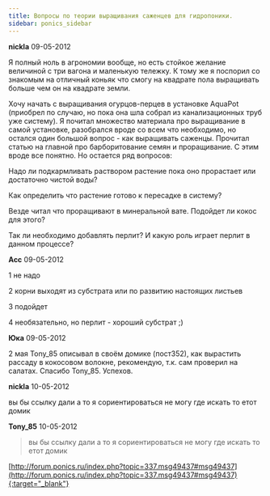 ```yaml
---
title: Вопросы по теории выращивания саженцев для гидропоники.
sidebar: ponics_sidebar
---
```


**nickla** 09-05-2012

Я полный ноль в агрономии вообще, но есть стойкое желание величиной с три вагона и маленькую тележку. К тому же я поспорил со знакомым на отличный коньяк что смогу на квадрате пола выращивать больше чем он на квадрате земли.

Хочу начать с выращивания огурцов-перцев в установке AquaPot (приобрел по случаю, но пока она шла собрал из канализационных труб уже систему). Я почитал множество материала про выращивание в самой установке, разобрался вроде со всем что необходимо, но остался один большой вопрос - как выращивать саженцы. Прочитал статью на главной про барборитование семян и проращивание. С этим вроде все понятно. Но остается ряд вопросов:

Надо ли подкармливать раствором растение пока оно прорастает или достаточно чистой воды?

Как определить что растение готово к пересадке в систему?

Везде читал что проращивают в минеральной вате. Подойдет ли кокос для этого? 

Так ли необходимо добавлять перлит? И какую роль играет перлит в данном процессе?


**Acc** 09-05-2012

1 не надо

2 корни выходят из субстрата или по развитию настоящих листьев

3 подойдет

4 необязательно, но перлит - хороший субстрат ;)


**Юка** 09-05-2012

 2 мая Tony_85 описывал в своём домике (пост352), как вырастить рассаду в кокосовом волокне, рекомендую, т.к. сам проверил на салатах. Спасибо Tony_85. Успехов.


**nickla** 10-05-2012

вы бы ссылку дали а то я сориентироваться не могу где искать то етот домик


**Tony_85** 10-05-2012

> вы бы ссылку дали а то я сориентироваться не могу где искать то етот домик

[http://forum.ponics.ru/index.php?topic=337.msg49437#msg49437](http://forum.ponics.ru/index.php?topic=337.msg49437#msg49437){:target="_blank"}


